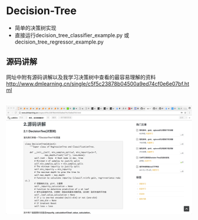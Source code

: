 # Decision-Tree
*  简单的决策树实现
*  直接运行decision_tree_classifier_example.py 或 decision_tree_regressor_example.py<br>



源码讲解
------
网址中附有源码讲解以及我学习决策树中查看的最容易理解的资料
http://www.dmlearning.cn/single/c5f5c23878b04500a9ed74cf0e6e07bf.html<br>
<br>
<br>
![image](https://github.com/RRdmlearning/DecisionTree/blob/master/code.png)

